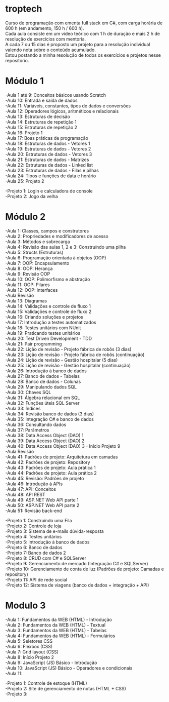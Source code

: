 # troptech
Curso de programação com ementa full stack em C#, com carga horária de 600 h (em andamento, 150 h / 600 h).  
Cada aula consiste em um vídeo teórico com 1 h de duração e mais 2 h de resolução de exercícios com mentoria.  
A cada 7 ou 15 dias é proposto um projeto para a resolução individual valendo nota sobre o conteúdo acumulado.  
Estou postando a minha resolução de todos os exercícios e projetos nesse repositório.  
  
# Módulo 1  
-Aula 1 até 9: Conceitos básicos usando Scratch  
-Aula 10: Entrada e saída de dados  
-Aula 11: Variáveis, constantes, tipos de dados e conversões  
-Aula 12: Operadores lógicos, aritméticos e relacionais  
-Aula 13: Estruturas de decisão  
-Aula 14: Estruturas de repetição 1  
-Aula 15: Estruturas de repetição 2  
-Aula 16: Projeto 1  
-Aula 17: Boas práticas de programação  
-Aula 18: Estruturas de dados - Vetores 1  
-Aula 19: Estruturas de dados - Vetores 2  
-Aula 20: Estruturas de dados - Vetores 3  
-Aula 21: Estruturas de dados - Matrizes  
-Aula 22: Estruturas de dados - Linked list  
-Aula 23: Estruturas de dados - Filas e pilhas  
-Aula 24: Tipos e funções de data e horário  
-Aula 25: Projeto 2  

-Projeto 1: Login e calculadora de console  
-Projeto 2: Jogo da velha  

# Módulo 2  
-Aula 1: Classes, campos e construtores  
-Aula 2: Propriedades e modificadores de acesso  
-Aula 3: Métodos e sobrecarga  
-Aula 4: Revisão das aulas 1, 2 e 3: Construíndo uma pilha  
-Aula 5: Structs (Estruturas)  
-Aula 6: Programação orientada à objetos (OOP)  
-Aula 7: OOP: Encapsulamento  
-Aula 8: OOP: Herança  
-Aula 9: Revisão OOP  
-Aula 10: OOP: Polimorfismo e abstração  
-Aula 11: OOP: Pilares  
-Aula 12: OOP: Interfaces  
-Aula Revisão  
-Aula 13: Diagramas  
-Aula 14: Validações e controle de fluxo 1   
-Aula 15: Validações e controle de fluxo 2  
-Aula 16: Criando soluções e projetos  
-Aula 17: Introdução a testes automatizados  
-Aula 18: Testes unitários com NUnit  
-Aula 19: Praticando testes unitários  
-Aula 20: Test Driven Development - TDD  
-Aula 21: Pair programming  
-Aula 22: Lição de revisão - Projeto fábrica de robôs (3 dias)  
-Aula 23: Lição de revisão - Projeto fábrica de robôs (continuação)  
-Aula 24: Lição de revisão - Gestão hospitalar (5 dias)  
-Aula 25: Lição de revisão - Gestão hospitalar (continuação)  
-Aula 26: Introdução à banco de dados  
-Aula 27: Banco de dados - Tabelas  
-Aula 28: Banco de dados - Colunas  
-Aula 29: Manipulando dados SQL  
-Aula 30: Chaves SQL  
-Aula 31: Álgebra relacional em SQL  
-Aula 32: Funções úteis SQL Server  
-Aula 33: Índices  
-Aula 34: Revisão banco de dados (3 dias)  
-Aula 35: Integração C# e banco de dados  
-Aula 36: Consultando dados  
-Aula 37: Parâmetros  
-Aula 38: Data Access Object (DAO) 1  
-Aula 39: Data Access Object (DAO) 2  
-Aula 40: Data Access Object (DAO) 3 - Início Projeto 9   
-Aula Revisão  
-Aula 41: Padrões de projeto: Arquitetura em camadas  
-Aula 42: Padrões de projeto: Repository  
-Aula 43: Padrões de projeto: Aula prática 1  
-Aula 44: Padrões de projeto: Aula prática 2  
-Aula 45: Revisão: Padrões de projeto  
-Aula 46: Introdução à APIs  
-Aula 47: API: Conceitos  
-Aula 48: API REST  
-Aula 49: ASP.NET Web API parte 1  
-Aula 50: ASP.NET Web API parte 2  
-Aula 51: Revisão back-end  
  
-Projeto 1: Construíndo uma Fila  
-Projeto 2: Controle de loja  
-Projeto 3: Sistema de e-mails dúvida-resposta  
-Projeto 4: Testes unitários  
-Projeto 5: Introdução à banco de dados  
-Projeto 6: Banco de dados  
-Projeto 7: Banco de dados 2  
-Projeto 8: CRUD com C# e SQLServer    
-Projeto 9: Gerenciamento de mercado (Integração C# e SQLServer)  
-Projeto 10: Gerenciamento de conta de luz (Padrões de projeto: Camadas e repository)  
-Projeto 11: API de rede social  
-Projeto 12: Sistema de viagens (banco de dados + integração + API)  

# Modulo 3  
-Aula 1: Fundamentos da WEB (HTML) - Introdução  
-Aula 2: Fundamentos da WEB (HTML) - Textual  
-Aula 3: Fundamentos da WEB (HTML) - Tabelas  
-Aula 4: Fundamentos da WEB (HTML) - Formulários  
-Aula 5: Seletores CSS  
-Aula 6: Flexbox (CSS)  
-Aula 7: Grid layout (CSS)  
-Aula 8: Início Projeto 2  
-Aula 9: JavaScript (JS) Básico - Introdução  
-Aula 10: JavaScript (JS) Básico - Operadores e condicionais  
-Aula 11:   
  
-Projeto 1: Controle de estoque (HTML)  
-Projeto 2: Site de gerenciamento de notas (HTML + CSS)  
-Projeto 3:   